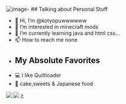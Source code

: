 ![image](https://github.com/kotyopuwwwwww/kotyopuwwwwww/assets/132569525/57c4818f-2e2c-42dd-a621-edd09cc5c5b2)- ##  Talking about Personal Stuff
  
- 👋 Hi, I’m @kotyopuwwwwww
- 👀 I’m interested in minecraft mods
- 🌱 I’m currently learning java and html css...
- 📫 How to reach me none
- ##  My Absolute Favorites
- 💻   I like Quiltloader
- 🍰   cake,sweets & Japanese food

<!---
kotyopuwwwwww/kotyopuwwwwww is a ✨ special ✨ repository because its `README.md` (this file) appears on your GitHub profile.
You can click the Preview link to take a look at your changes.
--->
<a href="https://github.com/anuraghazra/github-readme-stats">
  <img align="left" src="https://github-readme-stats.vercel.app/api?username=Kamesuta&count_private=true&show_icons=true" />
</a>
<a href="https://github.com/anuraghazra/github-readme-stats">
  <img align="left" src="https://github-readme-stats.vercel.app/api/top-langs/?username=Kamesuta" />>
</p>
